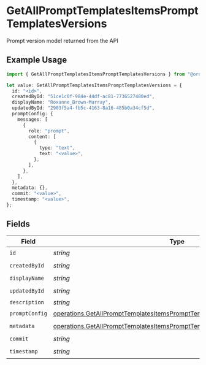 # GetAllPromptTemplatesItemsPromptTemplatesVersions

Prompt version model returned from the API

## Example Usage

```typescript
import { GetAllPromptTemplatesItemsPromptTemplatesVersions } from "@orq-ai/node/models/operations";

let value: GetAllPromptTemplatesItemsPromptTemplatesVersions = {
  id: "<id>",
  createdById: "51ce1c0f-984e-44df-ac81-7736527480ed",
  displayName: "Roxanne_Brown-Murray",
  updatedById: "2903f5a4-fb5c-4163-8a16-485b0a34cf5d",
  promptConfig: {
    messages: [
      {
        role: "prompt",
        content: [
          {
            type: "text",
            text: "<value>",
          },
        ],
      },
    ],
  },
  metadata: {},
  commit: "<value>",
  timestamp: "<value>",
};
```

## Fields

| Field                                                                                                                                                                      | Type                                                                                                                                                                       | Required                                                                                                                                                                   | Description                                                                                                                                                                |
| -------------------------------------------------------------------------------------------------------------------------------------------------------------------------- | -------------------------------------------------------------------------------------------------------------------------------------------------------------------------- | -------------------------------------------------------------------------------------------------------------------------------------------------------------------------- | -------------------------------------------------------------------------------------------------------------------------------------------------------------------------- |
| `id`                                                                                                                                                                       | *string*                                                                                                                                                                   | :heavy_check_mark:                                                                                                                                                         | N/A                                                                                                                                                                        |
| `createdById`                                                                                                                                                              | *string*                                                                                                                                                                   | :heavy_check_mark:                                                                                                                                                         | N/A                                                                                                                                                                        |
| `displayName`                                                                                                                                                              | *string*                                                                                                                                                                   | :heavy_check_mark:                                                                                                                                                         | N/A                                                                                                                                                                        |
| `updatedById`                                                                                                                                                              | *string*                                                                                                                                                                   | :heavy_check_mark:                                                                                                                                                         | N/A                                                                                                                                                                        |
| `description`                                                                                                                                                              | *string*                                                                                                                                                                   | :heavy_minus_sign:                                                                                                                                                         | N/A                                                                                                                                                                        |
| `promptConfig`                                                                                                                                                             | [operations.GetAllPromptTemplatesItemsPromptTemplatesResponse200PromptConfig](../../models/operations/getallprompttemplatesitemsprompttemplatesresponse200promptconfig.md) | :heavy_check_mark:                                                                                                                                                         | N/A                                                                                                                                                                        |
| `metadata`                                                                                                                                                                 | [operations.GetAllPromptTemplatesItemsPromptTemplatesResponse200Metadata](../../models/operations/getallprompttemplatesitemsprompttemplatesresponse200metadata.md)         | :heavy_check_mark:                                                                                                                                                         | N/A                                                                                                                                                                        |
| `commit`                                                                                                                                                                   | *string*                                                                                                                                                                   | :heavy_check_mark:                                                                                                                                                         | N/A                                                                                                                                                                        |
| `timestamp`                                                                                                                                                                | *string*                                                                                                                                                                   | :heavy_check_mark:                                                                                                                                                         | N/A                                                                                                                                                                        |